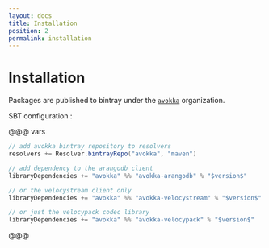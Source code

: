 ```yaml
---
layout: docs
title: Installation
position: 2
permalink: installation
---
```


# Installation

Packages are published to bintray under the [`avokka`](https://bintray.com/avokka) organization.

SBT configuration :

@@@ vars
```scala
// add avokka bintray repository to resolvers
resolvers += Resolver.bintrayRepo("avokka", "maven")

// add dependency to the arangodb client
libraryDependencies += "avokka" %% "avokka-arangodb" % "$version$"

// or the velocystream client only
libraryDependencies += "avokka" %% "avokka-velocystream" % "$version$"

// or just the velocypack codec library
libraryDependencies += "avokka" %% "avokka-velocypack" % "$version$"
```
@@@